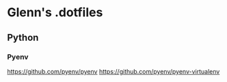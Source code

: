 # Glenn's .dotfiles

## Python
### Pyenv
https://github.com/pyenv/pyenv
https://github.com/pyenv/pyenv-virtualenv